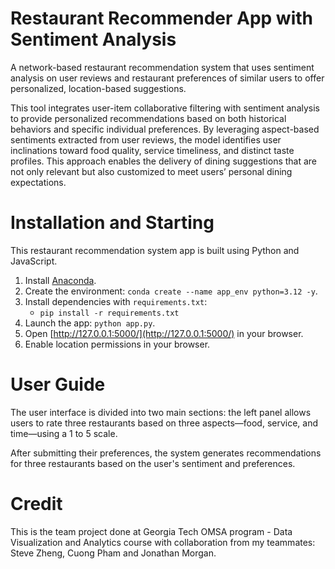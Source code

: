 # Restaurant Recommender App with Sentiment Analysis
A network-based restaurant recommendation system that uses sentiment analysis on user reviews and restaurant preferences of similar users to offer personalized, location-based suggestions.

This tool integrates user-item collaborative filtering with sentiment analysis to provide personalized recommendations based on both historical behaviors and specific individual preferences. By leveraging aspect-based sentiments extracted from user reviews, the model identifies user inclinations toward food quality, service timeliness, and distinct taste profiles. This approach enables the delivery of dining suggestions that are not only relevant but also customized to meet users’ personal dining expectations.

# Installation and Starting  
This restaurant recommendation system app is built using Python and JavaScript.

1. Install [Anaconda](https://www.anaconda.com/download).  
2. Create the environment: `conda create --name app_env python=3.12 -y`. 
3. Install dependencies with `requirements.txt`: 
    - `pip install -r requirements.txt`
3. Launch the app: `python app.py`.  
4. Open [http://127.0.0.1:5000/](http://127.0.0.1:5000/) in your browser.  
5. Enable location permissions in your browser.  

# User Guide  
The user interface is divided into two main sections: the left panel allows users to rate three restaurants based on three aspects—food, service, and time—using a 1 to 5 scale.

After submitting their preferences, the system generates recommendations for three restaurants based on the user's sentiment and preferences.

# Credit

This is the team project done at Georgia Tech OMSA program -  Data Visualization and Analytics course with collaboration from my teammates: Steve Zheng, Cuong Pham and Jonathan Morgan. 
